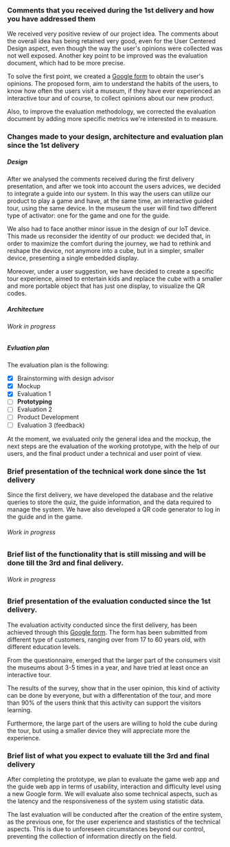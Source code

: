 ### Comments that you received during the 1st delivery and how you have addressed them

We received very positive review of our project idea. The comments about the overall idea has being retained very good, even for the User Centered Design aspect, even though the way the user's opinions were collected was not well exposed.
Another key point to be improved was the evaluation document, which had to be more precise.

To solve the first point, we created a [Google form](https://forms.gle/j8imT1uCAk1TxU6y6) to obtain the user's opinions. 
The proposed form, aim to understand the habits of the users, to know how often the users visit a museum, if they have ever experienced an interactive tour and of course, to collect opinions about our new product.

Also, to improve the evaluation methodology, we corrected the evaluation document by adding more specific metrics we're interested in to measure.


### Changes made to your design, architecture and evaluation plan since the 1st delivery

##### Design
After we analysed the comments received during the first delivery presentation, and after we took into account the users advices, we decided to integrate a guide into our system. 
In this way the users can utilize our product to play a game and have, at the same time, an interactive guided tour, using the same device. 
In the museum the user will find two different type of activator: one for the game and one for the guide.

We also had to face another minor issue in the design of our IoT device. This made us reconsider the identity of our product: we decided that, in order to maximize the comfort during the journey, we had to rethink and reshape the device, not anymore into a cube, but in a simpler, smaller device, presenting a single embedded display.

Moreover, under a user suggestion, we have decided to create a specific tour experience, aimed to entertain kids and replace the cube with a smaller and more portable object that has just one display, to visualize the QR codes.

##### Architecture

###### Work in progress

##### Evluation plan 

The evaluation plan is the following:

- [X] Brainstorming with design advisor
- [X] Mockup
- [X] Evaluation 1
- [ ] **Prototyping**
- [ ] Evaluation 2
- [ ] Product Development
- [ ] Evaluation 3 (feedback)

At the moment, we evaluated only the general idea and the mockup, the next steps are the evaluation of the working prototype, with the help of our users, and the final product under a technical and user point of view.

### Brief presentation of the technical work done since the 1st delivery

Since the first delivery, we have developed the database and the relative queries to store the quiz, the guide information, and the data required to manage the system.
We have also developed a QR code generator to log in the guide and in the game.

###### Work in progress


### Brief list of the functionality that is still missing and will be done till the 3rd and final delivery.

###### Work in progress


### Brief presentation of the evaluation conducted since the 1st delivery.

The evaluation activity conducted since the first delivery, has been achieved through this [Google form](https://forms.gle/j8imT1uCAk1TxU6y6).
The form has been submitted from different type of customers, ranging over from 17 to 60 years old, with different education levels.
 
From the questionnaire, emerged that the larger part of the consumers visit the museums about 3-5 times in a year, and have tried at least once an interactive tour.

The results of the survey, show that in the user opinion, this kind of activity can be done by everyone, but with a differentation of the tour, and more than 90% of the users think that this activity can support the visitors learning.

Furthermore, the large part of the users are willing to hold the cube during the tour, but using a smaller device they will appreciate more the experience.


### Brief list of what you expect to evaluate till the 3rd and final delivery
 
After completing the prototype, we plan to evaluate the game web app and the guide web app in terms of
usability, interaction and difficulty level using a new Google form.
We will evaluate also some technical aspects, such as the latency and the responsiveness of the system using statistic data.

The last evaluation will be conducted after the creation of the entire system, as the previous one, for the user experience and stastistics of the technical aspects. This is due to unforeseen circumstances beyond our control, preventing the collection of information directly on the field.

